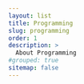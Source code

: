 ```yaml
---
layout: list
title: Programming
slug: programming
order: 1
description: >
  About Programming
#grouped: true
sitemap: false
---
```

